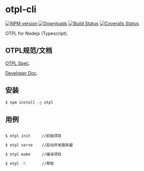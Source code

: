 # otpl-cli

[![NPM version][npm-image]][npm-url] [![Downloads][downloads-image]][npm-url] [![Build Status][travis-image]][travis-url] [![Coveralls Status][coveralls-image]][coveralls-url]

OTPL for Nodejs (Typescript). 



## OTPL规范/文档

[OTPL Spec](https://github.com/diosay/open-tpl).

[Developer Doc](https://github.com/diosay/otpl-node/blob/master/src/README.md).

## 安装

```bash
$ npm install -g otpl
```

## 用例
```bash

$ otpl init     //初始项目

$ otpl serve    //启动开发服务器

$ otpl make     //编译项目

$ otpl -h       //帮助

```


[downloads-image]: https://img.shields.io/npm/dm/otpl.svg

[npm-url]: https://www.npmjs.com/package/otpl
[npm-image]: https://img.shields.io/npm/v/otpl.svg

[travis-url]: https://travis-ci.org/diosay/otpl-node
[travis-image]: https://img.shields.io/travis/diosay/otpl-node.svg

[coveralls-url]: https://coveralls.io/r/diosay/otpl-node
[coveralls-image]: https://img.shields.io/coveralls/diosay/otpl-node/master.svg

[gitter-url]: https://gitter.im/diosay/otpl-node
[gitter-image]: https://badges.gitter.im/diosay/otpl-node.png
